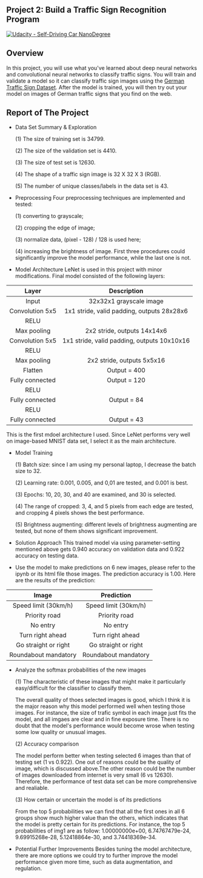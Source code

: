 ## Project 2: Build a Traffic Sign Recognition Program
[![Udacity - Self-Driving Car NanoDegree](https://s3.amazonaws.com/udacity-sdc/github/shield-carnd.svg)](http://www.udacity.com/drive)

Overview
---
In this project, you will use what you've learned about deep neural networks and convolutional neural networks to classify traffic signs. You will train and validate a model so it can classify traffic sign images using the [German Traffic Sign Dataset](http://benchmark.ini.rub.de/?section=gtsrb&subsection=dataset). After the model is trained, you will then try out your model on images of German traffic signs that you find on the web.

Report of The Project
---
* Data Set Summary & Exploration

  (1) The size of training set is 34799.
  
  (2) The size of the validation set is 4410.
  
  (3) The size of test set is 12630.
  
  (4) The shape of a traffic sign image is 32 X 32 X 3 (RGB).
  
  (5) The number of unique classes/labels in the data set is 43.
  
* Preprocessing
  Four preprocessing techniques are implemented and tested: 
  
  (1) converting to grayscale; 
  
  (2) cropping the edge of image; 
  
  (3) normalize data, (pixel - 128) / 128 is used here; 
  
  (4) increasing the brightness of image. First three procedures could significantly improve the model performance, while the last one is not. 
* Model Architecture
  LeNet is used in this project with minor modifications. Final model consisted of the following layers: 
  
| Layer         		|     Description	        					| 
|:---------------------:|:---------------------------------------------:| 
| Input         		| 32x32x1 grayscale image   							| 
| Convolution 5x5     	| 1x1 stride, valid padding, outputs 28x28x6 	|
| RELU					|												|
| Max pooling	      	| 2x2 stride,  outputs 14x14x6 				|
| Convolution 5x5	    | 1x1 stride, valid padding, outputs 10x10x16     									|
| RELU					|												|
| Max pooling	      	| 2x2 stride,  outputs 5x5x16			|
| Flatten		| Output = 400        									|
| Fully connected		| Output = 120        									|
| RELU					|												|
| Fully connected		| Output = 84       									|
| RELU					|												|
| Fully connected		| Output = 43       									|
 
 This is the first mdoel architecture I used. Since LeNet performs very well on image-based MNIST data set, I select it as the main architecture. 
 
* Model Training

  (1) Batch size: since I am using my personal laptop, I decrease the batch size to 32.
  
  (2) Learning rate: 0.001, 0.005, and 0,01 are tested, and 0.001 is best.
  
  (3) Epochs: 10, 20, 30, and 40 are examined, and 30 is selected.
  
  (4) The range of cropped: 3, 4, and 5 pixels from each edge are tested, and cropping 4 pixels shows the best performance.
  
  (5) Brightness augmenting: different levels of brightness augmenting are tested, but none of them shows significant improvement.
  
* Solution Approach
  This trained model via using parameter-setting mentioned above gets 0.940 accuracy on validation data and 0.922 accuracy on testing data.
* Use the model to make predictions on 6 new images, please refer to the ipynb or its html file those images.
  The prediction accuracy is 1.00.
  Here are the results of the prediction:

| Image			        |     Prediction	        					| 
|:---------------------:|:---------------------------------------------:| 
| Speed limit (30km/h)      		| Speed limit (30km/h)   									| 
| Priority road     			| Priority road 										|
| No entry        		| No entry    									| 
| Turn right ahead					| Turn right ahead											|
| Go straight or right     		| Go straight or right				 				|
| Roundabout mandatory			| Roundabout mandatory      							|
  
* Analyze the softmax probabilities of the new images

  (1) The characteristic of these images that might make it particularly easy/difficult for the classifier to classify them.
  
  The overall quality of thoes selected images is good, which I think it is the major reason why this model performed well when testing those images. For instance, the size of trafic symbol in each image just fits the model, and all imgaes are clear and in fine exposure time. There is no doubt that the model's performance would become wrose when testing some low quality or unusual images.
  
  (2) Accuracy comparison
  
  The model perform better when testing selected 6 images than that of testing set (1 vs 0.922). One out of reasons could be the quality of image, which is discussed above.The other reason could be the number of images downloaded from internet is very small (6 vs 12630). Therefore, the performance of test data set can be more comprehensive and realiable.  
  
  (3) How certain or uncertain the model is of its predictions
  
  From the top 5 probabilities we can find that all the first ones in all 6 groups show much higher value than the others, which indicates that the model is pretty certain for its predictions. For instance, the top 5 probabilities of img1 are as follow: 1.00000000e+00, 6.74767479e-24, 9.69915268e-28, 5.12418864e-30, and 3.74418369e-34.
  
* Potential Further Improvements
  Besides tuning the model architecture, there are more options we could try to further improve the model performance given more time, such as data augmentation, and regulation.
  



